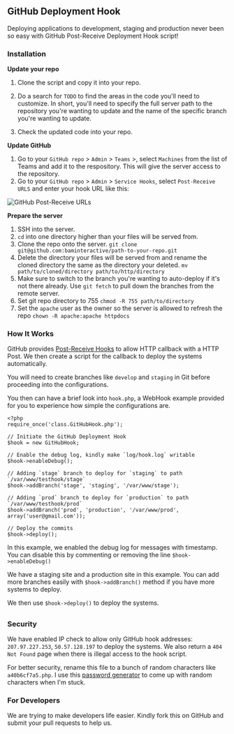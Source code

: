 ## GitHub Deployment Hook

Deploying applications to development, staging and production never been so easy with GitHub Post-Receive Deployment Hook script!

### Installation

**Update your repo**

1. Clone the script and copy it into your repo.

2. Do a search for `TODO` to find the areas in the code you'll need to customize. In short, you'll need to specify the full server path to the repository you're wanting to update and the name of the specific branch you're wanting to update.

3. Check the updated code into your repo.

**Update GitHub**

1. Go to your `GitHub repo` &gt; `Admin` &gt; `Teams` &gt;, select `Machines` from the list of Teams and add it to the respository. This will give the server access to the repository.
2. Go to your `GitHub repo` &gt; `Admin` &gt; `Service Hooks`, select `Post-Receive URLS` and enter your hook URL like this:

![GitHub Post-Receive URLs](http://s3.kcblog.net/images/GitHubHook-01.png)

**Prepare the server**

1. SSH into the server.
2. `cd` into one directory higher than your files will be served from.
3. Clone the repo onto the server. `git clone git@github.com:baminteractive/path-to-your-repo.git`
4. Delete the directory your files will be served from and rename the cloned directory the same as the directory your deleted. `mv path/to/cloned/directory path/to/http/directory`
5. Make sure to switch to the branch you're wanting to auto-deploy if it's not there already. Use `git fetch` to pull down the branches from the remote server. 
6. Set git repo directory to 755 `chmod -R 755 path/to/directory`
7. Set the `apache` user as the owner so the server is allowed to refresh the repo `chown -R apache:apache httpdocs`

### How It Works

GitHub provides [Post-Receive Hooks](http://help.github.com/post-receive-hooks/) to allow HTTP callback with a HTTP Post. We then create a script for the callback to deploy the systems automatically.

You will need to create branches like `develop` and `staging` in Git before proceeding into the configurations.

You then can have a brief look into `hook.php`, a WebHook example provided for you to experience how simple the configurations are.

<pre><code>&lt;?php
require_once('class.GitHubHook.php');

// Initiate the GitHub Deployment Hook
$hook = new GitHubHook;

// Enable the debug log, kindly make `log/hook.log` writable
$hook-&gt;enableDebug();

// Adding `stage` branch to deploy for `staging` to path `/var/www/testhook/stage`
$hook-&gt;addBranch('stage', 'staging', '/var/www/stage');

// Adding `prod` branch to deploy for `production` to path `/var/www/testhook/prod`
$hook-&gt;addBranch('prod', 'production', '/var/www/prod', array('user@gmail.com'));

// Deploy the commits
$hook-&gt;deploy();
</code></pre>

In this example, we enabled the debug log for messages with timestamp. You can disable this by commenting or removing the line `$hook->enableDebug()`

We have a staging site and a production site in this example. You can add more branches easily with `$hook->addBranch()` method if you have more systems to deploy.

We then use `$hook->deploy()` to deploy the systems.

## 

### Security

We have enabled IP check to allow only GitHub hook addresses: `207.97.227.253`, `50.57.128.197` to deploy the systems. We also return a `404 Not Found` page when there is illegal access to the hook script.

For better security, rename this file to a bunch of random characters like `a40b6cf7a5.php`. I use this [password generator](http://www.pctools.com/guides/password/) to come up with random characters when I'm stuck.

### For Developers

We are trying to make developers life easier. Kindly fork this on GitHub and submit your pull requests to help us.